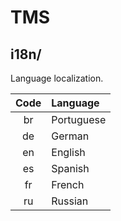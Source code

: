 # TMS

## i18n/

Language localization.

| Code | Language |
| :--: | :-- |
| br | Portuguese |
| de | German |
| en | English |
| es | Spanish |
| fr | French |
| ru | Russian |